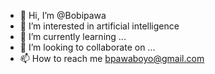 - 👋 Hi, I’m @Bobipawa
- 👀 I’m interested in artificial intelligence
- 🌱 I’m currently learning ...
- 💞️ I’m looking to collaborate on ...
- 📫 How to reach me bpawaboyo@gmail.com

<!---
Bobipawa/Bobipawa is a ✨ special ✨ repository because its `README.md` (this file) appears on your GitHub profile.
You can click the Preview link to take a look at your changes.
--->
